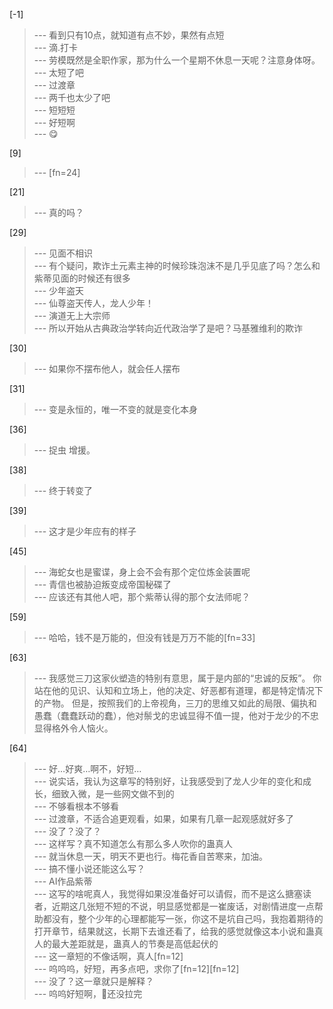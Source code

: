 
[-1] 
>--- 看到只有10点，就知道有点不妙，果然有点短<br>
>--- 滴.打卡<br>
>--- 劳模既然是全职作家，那为什么一个星期不休息一天呢？注意身体呀。<br>
>--- 太短了吧<br>
>--- 过渡章<br>
>--- 两千也太少了吧<br>
>--- 短短短<br>
>--- 好短啊<br>
>--- 😋<br>

[9] 
>--- [fn=24]<br>

[21] 
>--- 真的吗？<br>

[29] 
>--- 见面不相识<br>
>--- 有个疑问，欺诈土元素主神的时候珍珠泡沫不是几乎见底了吗？怎么和紫蒂见面的时候还有很多<br>
>--- 少年盗天<br>
>--- 仙尊盗天传人，龙人少年！<br>
>--- 演道无上大宗师<br>
>--- 所以开始从古典政治学转向近代政治学了是吧？马基雅维利的欺诈<br>

[30] 
>--- 如果你不摆布他人，就会任人摆布<br>

[31] 
>--- 变是永恒的，唯一不变的就是变化本身<br>

[36] 
>--- 捉虫 增援。<br>

[38] 
>--- 终于转变了<br>

[39] 
>--- 这才是少年应有的样子<br>

[45] 
>--- 海蛇女也是蜜谍，身上会不会有那个定位炼金装置呢<br>
>--- 青信也被胁迫叛变成帝国秘碟了<br>
>--- 应该还有其他人吧，那个紫蒂认得的那个女法师呢？<br>

[59] 
>--- 哈哈，钱不是万能的，但没有钱是万万不能的[fn=33]<br>

[63] 
>--- 我感觉三刀这家伙塑造的特别有意思，属于是内部的“忠诚的反叛”。
你站在他的见识、认知和立场上，他的决定、好恶都有道理，都是特定情况下的产物。
但是，按照我们的上帝视角，三刀的思维又如此的局限、偏执和愚蠢（蠢蠢跃动的蠢），他对鬃戈的忠诚显得不值一提，他对于龙少的不忠显得格外令人恼火。<br>

[64] 
>--- 好…好爽…啊不，好短…<br>
>--- 说实话，我认为这章写的特别好，让我感受到了龙人少年的变化和成长，细致入微，是一些网文做不到的<br>
>--- 不够看根本不够看<br>
>--- 过渡章，不适合追更观看，如果，如果有几章一起观感就好多了<br>
>--- 没了？没了？<br>
>--- 这样写？真不知道怎么有那么多人吹你的蛊真人<br>
>--- 就当休息一天，明天不更也行。梅花香自苦寒来，加油。<br>
>--- 搞不懂小说还能这么写？<br>
>--- AI作品紫蒂<br>
>--- 这写的啥呢真人，我觉得如果没准备好可以请假，而不是这么搪塞读者，近期这几张短不短的不说，明显感觉都是一崔废话，对剧情进度一点帮助都没有，整个少年的心理都能写一张，你这不是坑自己吗，我抱着期待的打开章节，结果就这，长期下去谁还看了，给我的感觉就像这本小说和蛊真人的最大差距就是，蛊真人的节奏是高低起伏的<br>
>--- 这一章短的不像话啊，真人[fn=12]<br>
>--- 呜呜呜，好短，再多点吧，求你了[fn=12][fn=12]<br>
>--- 没了？这一章就只是解释？<br>
>--- 呜呜好短啊，💩还没拉完<br>
